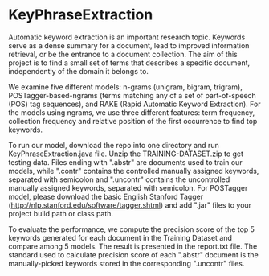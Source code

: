 # KeyPhraseExtraction

Automatic keyword extraction is an important research topic. Keywords serve as a dense summary for a document, lead to improved information retrieval, or be the entrance to a document collection. The aim of this project is to find a small set of terms that describes a specific document, independently of the domain it belongs to. 

We examine five different models: n-grams (unigram, bigram, trigram), POSTagger-based-ngrams (terms matching any of a set of part-of-speech (POS) tag sequences), and RAKE (Rapid Automatic Keyword Extraction). For the models using ngrams, we use three different features: term frequency, collection frequency and relative position of the first occurrence to find top keywords. 

To run our model, download the repo into one directory and run KeyPhraseExtraction.java file. Unzip the TRAINING-DATASET.zip to get testing data. Files ending with ".abstr" are documents used to train our models, while ".contr" contains the controlled manually assigned keywords, separated with semicolon and ".uncontr" contains the uncontrolled manually assigned keywords, separated with semicolon. For POSTagger model, please download the basic English Stanford Tagger (http://nlp.stanford.edu/software/tagger.shtml) and add ".jar" files to your project build path or class path. 

To evaluate the performance, we compute the precision score of the top 5 keywords generated for each document in the Training Dataset and compare among 5 models. The result is presented in the report.txt file. The standard used to calculate precision score of each ".abstr" document is the manually-picked keywords stored in the corresponding ".uncontr" files.
